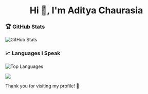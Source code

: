 <!--
**aditya-jmp/aditya-jmp** is a ✨ _special_ ✨ repository because its `README.md` (this file) appears on your GitHub profile.
-->
<h1 align="center">Hi 👋, I'm Aditya Chaurasia</h1>

### 🏆 GitHub Stats

![GitHub Stats](https://github-readme-stats.vercel.app/api?username=aditya-jmp&show_icons=true&hide_title=true&count_private=true&hide=prs&theme=radical)

### 📈 Languages I Speak

![Top Languages](https://github-readme-stats.vercel.app/api/top-langs/?username=aditya-jmp&langs_count=10&layout=compact&theme=radical)

<!---
### 🏆 GitHub Trophies

![GitHub Tropies](https://github-profile-trophy.vercel.app/?username=aditya-jmp&theme=radical&no-frame=false&no-bg=true)
--->
![](https://komarev.com/ghpvc/?username=aditya-jmp&abbreviated=true)

Thank you for visiting my profile! 🎉

